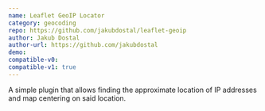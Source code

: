 ```yaml
---
name: Leaflet GeoIP Locator
category: geocoding
repo: https://github.com/jakubdostal/leaflet-geoip
author: Jakub Dostal
author-url: https://github.com/jakubdostal
demo: 
compatible-v0:
compatible-v1: true
---
```


A simple plugin that allows finding the approximate location of IP addresses and map centering on said location.
